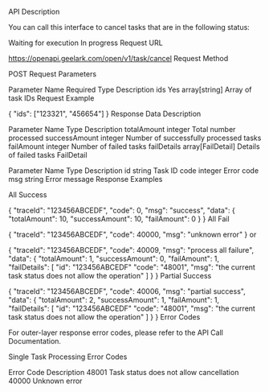 API Description

You can call this interface to cancel tasks that are in the following status:

Waiting for execution
In progress
Request URL

https://openapi.geelark.com/open/v1/task/cancel
Request Method

POST
Request Parameters

Parameter Name	Required	Type	Description
ids	Yes	array[string]	Array of task IDs
Request Example

{
    "ids": ["123321", "456654"]
}
Response Data Description

Parameter Name	Type	Description
totalAmount	integer	Total number processed
successAmount	integer	Number of successfully processed tasks
failAmount	integer	Number of failed tasks
failDetails	array[FailDetail]	Details of failed tasks
FailDetail

Parameter Name	Type	Description
id	string	Task ID
code	integer	Error code
msg	string	Error message
Response Examples

All Success

{
    "traceId": "123456ABCEDF",
    "code": 0,
    "msg": "success",
    "data": {
        "totalAmount": 10,
        "successAmount": 10,
        "failAmount": 0
    }
}
All Fail

{
    "traceId": "123456ABCEDF",
    "code": 40000,
    "msg": "unknown error"
}
or

{
    "traceId": "123456ABCEDF",
    "code": 40009,
    "msg": "process all failure",
    "data": {
        "totalAmount": 1,
        "successAmount": 0,
        "failAmount": 1,
        "failDetails": [
            "id": "123456ABCEDF"
            "code": "48001",
            "msg": "the current task status does not allow the operation"
        ]
    }
}
Partial Success

{
    "traceId": "123456ABCEDF",
    "code": 40006,
    "msg": "partial success",
    "data": {
        "totalAmount": 2,
        "successAmount": 1,
        "failAmount": 1,
        "failDetails": [
            "id": "123456ABCEDF"
            "code": "48001",
            "msg": "the current task status does not allow the operation"
        ]
    }
}
Error Codes

For outer-layer response error codes, please refer to the API Call Documentation.

Single Task Processing Error Codes

Error Code	Description
48001	Task status does not allow cancellation
40000	Unknown error